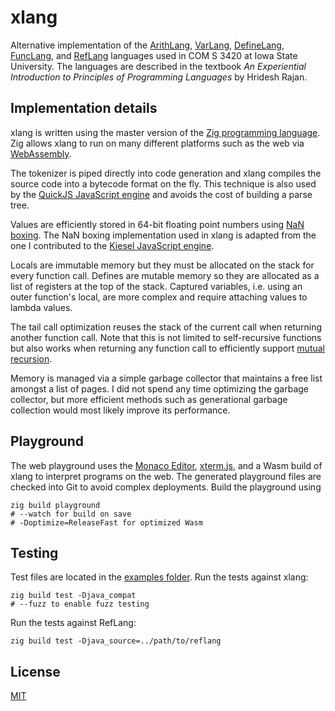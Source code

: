 # xlang

Alternative implementation of the [ArithLang](https://github.com/clayness/arithlang),
[VarLang](https://github.com/clayness/varlang), [DefineLang](https://github.com/clayness/definelang),
[FuncLang](https://github.com/clayness/funclang), and [RefLang](https://github.com/clayness/reflang)
languages used in COM S 3420 at Iowa State University. The languages are
described in the textbook _An Experiential Introduction to Principles of
Programming Languages_ by Hridesh Rajan.

## Implementation details

xlang is written using the master version of the
[Zig programming language](https://ziglang.org/). Zig allows xlang to run on
many different platforms such as the web via
[WebAssembly](https://webassembly.org/).

The tokenizer is piped directly into code generation and xlang compiles the
source code into a bytecode format on the fly. This technique is also used by
the [QuickJS JavaScript engine](https://bellard.org/quickjs/quickjs.html#Bytecode)
and avoids the cost of building a parse tree.

Values are efficiently stored in 64-bit floating point numbers using
[NaN boxing](https://leonardschuetz.ch/blog/nan-boxing/). The NaN boxing
implementation used in xlang is adapted from the one I contributed to the
[Kiesel JavaScript engine](https://codeberg.org/kiesel-js/kiesel/pulls/37).

Locals are immutable memory but they must be allocated on the stack for every
function call. Defines are mutable memory so they are allocated as a list of
registers at the top of the stack. Captured variables, i.e. using an outer
function's local, are more complex and require attaching values to lambda
values.

The tail call optimization reuses the stack of the current call when returning
another function call. Note that this is not limited to self-recursive functions
but also works when returning any function call to efficiently support
[mutual recursion](https://wikipedia.org/wiki/Mutual_recursion).

Memory is managed via a simple garbage collector that maintains a free list
amongst a list of pages. I did not spend any time optimizing the garbage
collector, but more efficient methods such as generational garbage collection
would most likely improve its performance.

## Playground

The web playground uses the [Monaco Editor](https://microsoft.github.io/monaco-editor/),
[xterm.js](https://xtermjs.org/), and a Wasm build of xlang to interpret
programs on the web. The generated playground files are checked into Git to
avoid complex deployments. Build the playground using

```
zig build playground
# --watch for build on save
# -Doptimize=ReleaseFast for optimized Wasm
```

## Testing

Test files are located in the [examples folder](./examples/). Run the tests
against xlang:

```
zig build test -Djava_compat
# --fuzz to enable fuzz testing
```

Run the tests against RefLang:

```
zig build test -Djava_source=../path/to/reflang
```

## License

[MIT](./LICENSE)
